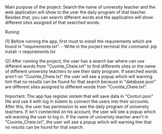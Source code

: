 Main purpose of the project:
  Search the name of university teacher and the web application will show to the user the daily program of that teacher. Besides that, you can search different words and the application will show different sites assigned of that searched words.

Runing:

 (1) Before running the app, first must to install the requirements which are found in "requirements.txt". 
    - Write in the porject terminal the command: pip install -r requirements.txt


 (2) After running the project, the user has a search bar where can use different words from "Cuvinte_Cheie.txt" to find differents sites or 
 the name of different university teachers to see their daily program. If searched words aren't on "Cuvinte_Cheie.txt" the user will see a popup which will warning him that no results can be found for that search because in "database.json" are different sites assigned to different words from "Cuvinte_Cheie.txt".

  Important: 
    The app has register sistem that will save data in "Conturi.json" file and use it with log in sistem to connect the users into their accounts.
    After this, the user has permission to see the daily program of university teachers. If isn't connected on his account, the user will see
    a popup which will warning the user to log in. If the name of univeristy teacher aren't in "Cuvinte_Cheie.txt", the user will see a popup which will warning him that no results can be found for that search.
  
    
